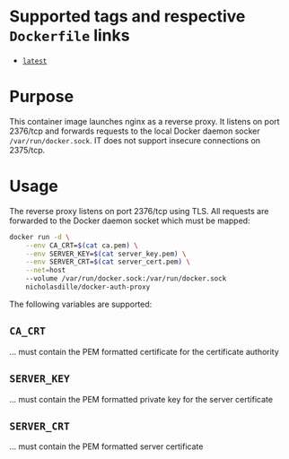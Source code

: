 # Supported tags and respective `Dockerfile` links

- [`latest`](https://github.com/nicholasdille/docker-auth-proxy/blob/master/Dockerfile)

# Purpose

This container image launches nginx as a reverse proxy. It listens on port 2376/tcp and forwards requests to the local Docker daemon socker `/var/run/docker.sock`. IT does not support insecure connections on 2375/tcp.

# Usage

The reverse proxy listens on port 2376/tcp using TLS. All requests are forwarded to the Docker daemon socket which must be mapped:

```bash
docker run -d \
    --env CA_CRT=$(cat ca.pem) \
    --env SERVER_KEY=$(cat server_key.pem) \
    --env SERVER_CRT=$(cat server_cert.pem) \
    --net=host
    --volume /var/run/docker.sock:/var/run/docker.sock
    nicholasdille/docker-auth-proxy
```

The following variables are supported:

## `CA_CRT`

... must contain the PEM formatted certificate for the certificate authority

## `SERVER_KEY`

... must contain the PEM formatted private key for the server certificate

## `SERVER_CRT`

... must contain the PEM formatted server certificate